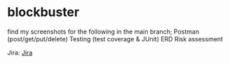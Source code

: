# blockbuster

find my screenshots for the following in the main branch;
Postman (post/get/put/delete) 
Testing (test coverage & JUnit) 
ERD 
Risk assessment 


Jira:
[Jira](https://dfesw2.atlassian.net/jira/software/projects/BLOC/boards/2/roadmap?assignee=unassigned&selectedIssue=BLOC-6&shared=&atlOrigin=eyJpIjoiYmFiODRlNGY2MDQ4NDM4Y2I0MTY1NTQ2YTRlZTM5ODQiLCJwIjoiaiJ9)

